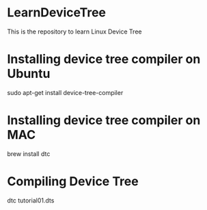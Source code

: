 # LearnDeviceTree
This is the repository to learn Linux Device Tree

# Installing device tree compiler on Ubuntu
sudo apt-get install device-tree-compiler

# Installing device tree compiler on MAC
brew install dtc

# Compiling Device Tree
dtc tutorial01.dts
